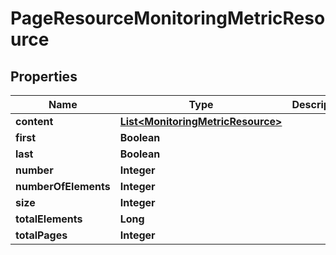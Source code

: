 
# PageResourceMonitoringMetricResource

## Properties
Name | Type | Description | Notes
------------ | ------------- | ------------- | -------------
**content** | [**List&lt;MonitoringMetricResource&gt;**](MonitoringMetricResource.md) |  |  [optional]
**first** | **Boolean** |  |  [optional]
**last** | **Boolean** |  |  [optional]
**number** | **Integer** |  |  [optional]
**numberOfElements** | **Integer** |  |  [optional]
**size** | **Integer** |  |  [optional]
**totalElements** | **Long** |  |  [optional]
**totalPages** | **Integer** |  |  [optional]



